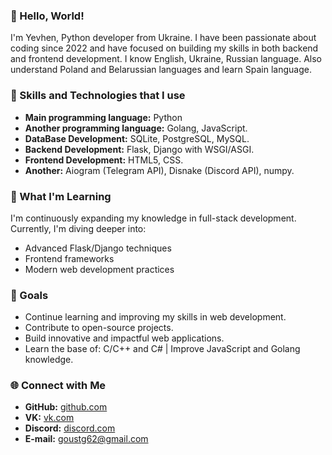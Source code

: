 ### 👋 Hello, World!

I'm Yevhen, Python developer from Ukraine. I have been passionate about coding since 2022 and have focused on building my skills in both backend and frontend development.
I know English, Ukraine, Russian language. Also understand Poland and Belarussian languages and learn Spain language.

### 🌟 Skills and Technologies that I use

- **Main programming language:** Python
- **Another programming language:** Golang, JavaScript.
- **DataBase Development:** SQLite, PostgreSQL, MySQL.
- **Backend Development:** Flask, Django with WSGI/ASGI.
- **Frontend Development:** HTML5, CSS.
- **Another:** Aiogram (Telegram API), Disnake (Discord API), numpy.

### 🌱 What I'm Learning

I'm continuously expanding my knowledge in full-stack development. Currently, I'm diving deeper into:

- Advanced Flask/Django techniques
- Frontend frameworks
- Modern web development practices

### 🎯 Goals

- Continue learning and improving my skills in web development.
- Contribute to open-source projects.
- Build innovative and impactful web applications.
- Learn the base of: C/C++ and C# | Improve JavaScript and Golang knowledge.

### 🌐 Connect with Me

- **GitHub:** [github.com](https://github.com/pipStealth)
- **VK:** [vk.com](https://vk.com/bro.goust)
- **Discord:** [discord.com](https://discord.com/users/970993563460587560)
- **E-mail:** goustg62@gmail.com
